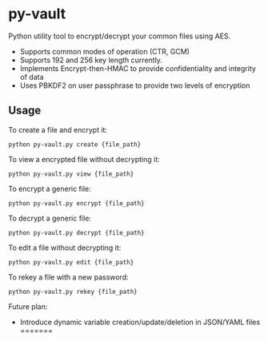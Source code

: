 py-vault
========

Python utility tool to encrypt/decrypt your common files using AES.
* Supports common modes of operation (CTR, GCM)
* Supports 192 and 256 key length currently.
* Implements Encrypt-then-HMAC to provide confidentiality and integrity of data
* Uses PBKDF2 on user passphrase to provide two levels of encryption


Usage
--------
To create a file and encrypt it:
```
python py-vault.py create {file_path}
```
To view a encrypted file without decrypting it:
```
python py-vault.py view {file_path}
```
To encrypt a generic file:
```
python py-vault.py encrypt {file_path}
```
To decrypt a generic file:
```
python py-vault.py decrypt {file_path}
```
To edit a file without decrypting it: 
```
python py-vault.py edit {file_path}
```
To rekey a file with a new password:
```
python py-vault.py rekey {file_path}
```
Future plan:
* Introduce dynamic variable creation/update/deletion in JSON/YAML files
=======

